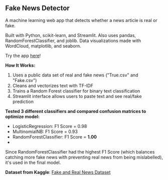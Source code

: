 ## Fake News Detector

A machine learning web app that detects whether a news article is real or fake.

Built with Python, scikit-learn, and Streamlit. 
Also uses pandas, RandomForestClassifier, and joblib.
Data visualizations made with WordCloud, matplotlib, and seaborn.

Try the app [here](https://fake-news-dectector-hqvbgbfg2md5cbqx2fwvus.streamlit.app/)!

**How It Works:**
1. Uses a public data set of real and fake news ("True.csv" and "Fake.csv")
2. Cleans and vectorizes text with TF-IDF
3. Trains a Random Forest classifier for binary text classification
4. Streamlit interface allows users to paste text and see real/fake prediction

**Tested 3 different classifiers and compared confusion matrices to optimize model:**
- LogisticRegression: F1 Score = 0.98
- MultinomialNB: F1 Score = 0.93
- RandomForestClassifier: F1 Score = **1.00**
- 
Since RandomForestClassifier had the highest F1 Score (which balances catching more fake news with preventing real news from being mislabelled), it's used in the final model.

**Dataset from Kaggle**: [Fake and Real News Dataset](https://www.kaggle.com/clmentbisaillon/fake-and-real-news-dataset)
